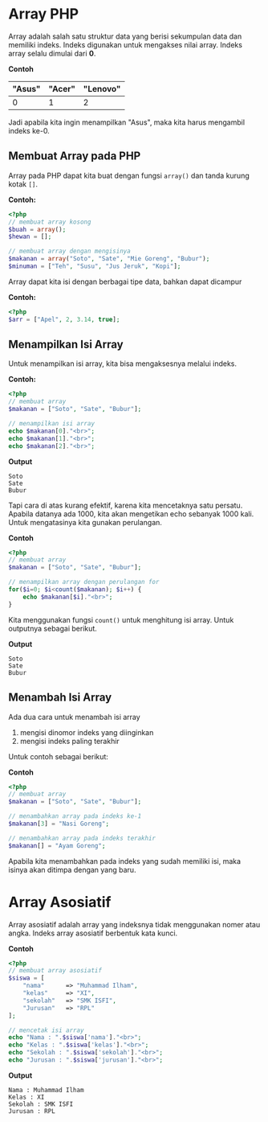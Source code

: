 # Array PHP

Array adalah salah satu struktur data yang berisi sekumpulan data dan memiliki indeks. Indeks digunakan untuk mengakses nilai array. Indeks array selalu dimulai dari **0**.

**Contoh**

| "Asus" | "Acer" | "Lenovo" |
| ------ | ------ | -------- |
|  0 | 1 | 2 | 

Jadi apabila kita ingin menampilkan "Asus", maka kita harus mengambil indeks ke-0.

## Membuat Array pada PHP

Array pada PHP dapat kita buat dengan fungsi ```array()``` dan tanda kurung kotak ```[]```.

**Contoh:**
```php
<?php
// membuat array kosong
$buah = array();
$hewan = [];

// membuat array dengan mengisinya
$makanan = array("Soto", "Sate", "Mie Goreng", "Bubur");
$minuman = ["Teh", "Susu", "Jus Jeruk", "Kopi"];
```

Array dapat kita isi dengan berbagai tipe data, bahkan dapat dicampur

**Contoh:**
```php
<?php
$arr = ["Apel", 2, 3.14, true];
```

## Menampilkan Isi Array

Untuk menampilkan isi array, kita bisa mengaksesnya melalui indeks.

**Contoh:**
```php
<?php
// membuat array
$makanan = ["Soto", "Sate", "Bubur"];

// menampilkan isi array
echo $makanan[0]."<br>";
echo $makanan[1]."<br>";
echo $makanan[2]."<br>";
```

**Output**
```
Soto
Sate
Bubur
```

Tapi cara di atas kurang efektif, karena kita mencetaknya satu persatu. Apabila datanya ada 1000, kita akan mengetikan echo sebanyak 1000 kali. Untuk mengatasinya kita gunakan perulangan.

**Contoh**
```php
<?php
// membuat array
$makanan = ["Soto", "Sate", "Bubur"];

// menampilkan array dengan perulangan for
for($i=0; $i<count($makanan); $i++) {
    echo $makanan[$i]."<br>";
}
```

Kita menggunakan fungsi ```count()``` untuk menghitung isi array. Untuk outputnya sebagai berikut.

**Output**
```
Soto
Sate
Bubur
```

## Menambah Isi Array

Ada dua cara untuk menambah isi array

1. mengisi dinomor indeks yang diinginkan
2. mengisi indeks paling terakhir

Untuk contoh sebagai berikut:

**Contoh**

```php
<?php
// membuat array
$makanan = ["Soto", "Sate", "Bubur"];

// menambahkan array pada indeks ke-1
$makanan[3] = "Nasi Goreng";

// menambahkan array pada indeks terakhir
$makanan[] = "Ayam Goreng";
```

Apabila kita menambahkan pada indeks yang sudah memiliki isi, maka isinya akan ditimpa dengan yang baru.

# Array Asosiatif

Array asosiatif adalah array yang indeksnya tidak menggunakan nomer atau angka. Indeks array asosiatif berbentuk kata kunci.

**Contoh**

```php
<?php
// membuat array asosiatif
$siswa = [
    "nama"      => "Muhammad Ilham",
    "kelas"     => "XI",
    "sekolah"   => "SMK ISFI",
    "Jurusan"   => "RPL"
];

// mencetak isi array
echo "Nama : ".$siswa['nama']."<br>";
echo "Kelas : ".$siswa['kelas']."<br>";
echo "Sekolah : ".$siswa['sekolah']."<br>";
echo "Jurusan : ".$siswa['jurusan']."<br>";
```

**Output**
```
Nama : Muhammad Ilham
Kelas : XI
Sekolah : SMK ISFI
Jurusan : RPL
```